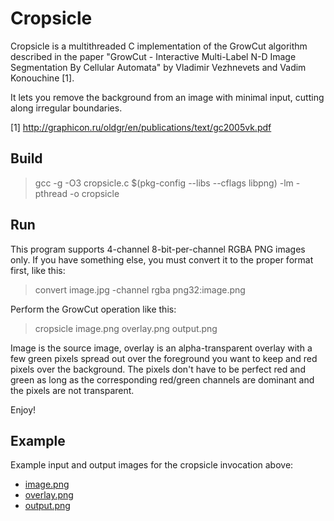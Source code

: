 Cropsicle
=========

Cropsicle is a multithreaded C implementation of the GrowCut algorithm
described in the paper "GrowCut - Interactive Multi-Label N-D Image
Segmentation By Cellular Automata" by Vladimir Vezhnevets and Vadim
Konouchine [1].

It lets you remove the background from an image with minimal input, cutting
along irregular boundaries.

[1] http://graphicon.ru/oldgr/en/publications/text/gc2005vk.pdf

Build
-----

> gcc -g -O3 cropsicle.c $(pkg-config --libs --cflags libpng) -lm -pthread -o cropsicle

Run
---

This program supports 4-channel 8-bit-per-channel RGBA PNG images only. If
you have something else, you must convert it to the proper format first,
like this:

> convert image.jpg -channel rgba png32:image.png

Perform the GrowCut operation like this:

> cropsicle image.png overlay.png output.png

Image is the source image, overlay is an alpha-transparent overlay with
a few green pixels spread out over the foreground you want to keep
and red pixels over the background. The pixels don't have to be perfect red
and green as long as the corresponding red/green channels are dominant and
the pixels are not transparent.

Enjoy!

Example
-------

Example input and output images for the cropsicle invocation above:

* [image.png](http://hpjansson.org/temp/growcut/example/surf.png)
* [overlay.png](http://hpjansson.org/temp/growcut/example/surf-overlay.png)
* [output.png](http://hpjansson.org/temp/growcut/example/surf-out.png)
